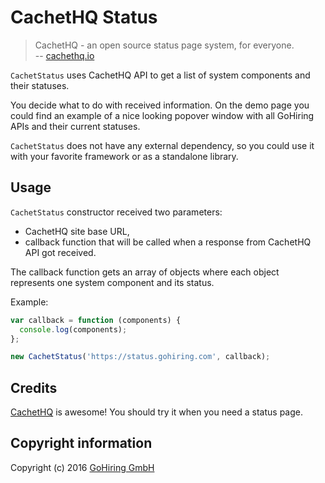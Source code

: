 # CachetHQ Status

> CachetHQ - an open source status page system, for everyone.  
> -- [cachethq.io](https://cachethq.io/)

`CachetStatus` uses CachetHQ API to get a list of system components and their
statuses.

You decide what to do with received information. On the demo page you could
find an example of a nice looking popover window with all GoHiring APIs and their current statuses.

`CachetStatus` does not have any external dependency, so you could use it with your favorite framework or as a standalone library.

## Usage

`CachetStatus` constructor received two parameters:

  - CachetHQ site base URL,
  - callback function that will be called when a response from CachetHQ API got received.

The callback function gets an array of objects where each object represents one system component and its status.

Example:

```javascript
var callback = function (components) {
  console.log(components);
};

new CachetStatus('https://status.gohiring.com', callback);
```  

## Credits

[CachetHQ](https://cachethq.io/) is awesome! You should try it when you need a status page.

## Copyright information

Copyright (c) 2016 [GoHiring GmbH](http://www.gohiring.com)
